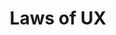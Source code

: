 ---
title: 'Laws of UX'
description: 'Laws of UX is a collection of best practices that designers can consider when building user interfaces.'
link: 'https://lawsofux.com/es/'
imageURL: 'https://res.cloudinary.com/dc6mrv5cb/image/upload/v1718793904/personal-resources/learning/lawsofux.com__x2cdtt_ji8jqr.webp'
---
